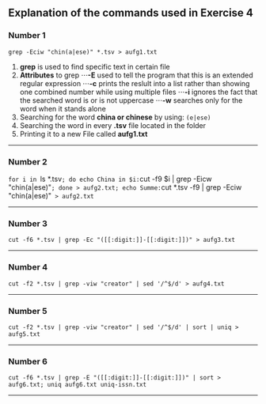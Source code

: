 ## Explanation of the commands used in Exercise 4

### Number 1
`grep -Eciw "chin(a|ese)" *.tsv > aufg1.txt`
1. **grep** is used to find specific text in certain file
2. **Attributes** to grep
	⋅⋅⋅**-E** used to tell the program that this is an extended regular expression
	⋅⋅⋅**-c** prints the reslult into a list rather than showing one combined number while using multiple files
	⋅⋅⋅**-i** ignores the fact that the searched word is or is not uppercase
	⋅⋅⋅**-w** searches only for the word when it stands alone 
3. Searching for the word **china or chinese** by using: `(e|ese)`
4. Searching the word in every **.tsv** file located in the folder
5. Printing it to a new File called **aufg1.txt**
___
### Number 2
`for i in `ls *.tsv`; do echo China in $i:`cut -f9 $i | grep -Eicw "chin(a|ese)"`; done > aufg2.txt; echo Summe:`cut *.tsv -f9 | grep -Eciw "chin(a|ese)"` > aufg2.txt`

___
### Number 3
`cut -f6 *.tsv | grep -Ec "([[:digit:]]-[[:digit:]])" > aufg3.txt`

___
### Number 4
`cut -f2 *.tsv | grep -viw "creator" | sed '/^$/d' > aufg4.txt`

___
### Number 5
`cut -f2 *.tsv | grep -viw "creator" | sed '/^$/d' | sort | uniq > aufg5.txt`

___
### Number 6
`cut -f6 *.tsv | grep -E "([[:digit:]]-[[:digit:]])" | sort > aufg6.txt; uniq aufg6.txt uniq-issn.txt`

___
